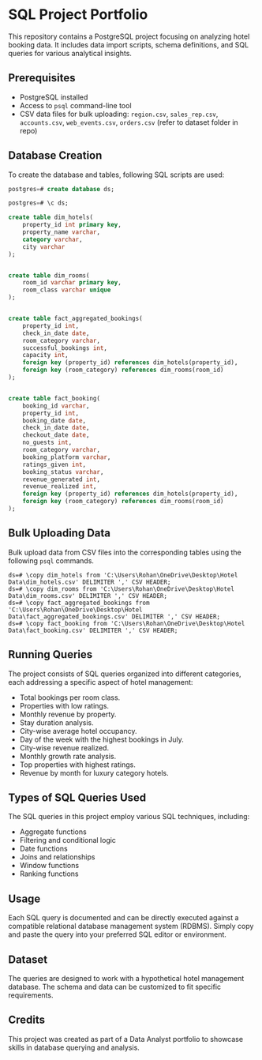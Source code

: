 # SQL Project Portfolio
This repository contains a PostgreSQL project focusing on analyzing hotel booking data. It includes data import scripts, schema definitions, and SQL queries for various analytical insights.

## Prerequisites

- PostgreSQL installed
- Access to `psql` command-line tool
- CSV data files for bulk uploading: `region.csv`, `sales_rep.csv`, `accounts.csv`, `web_events.csv`, `orders.csv` (refer to dataset folder in repo)


## Database Creation

To create the database and tables, following SQL scripts are used:

```sql
postgres=# create database ds;

postgres=# \c ds;

create table dim_hotels(
    property_id int primary key,
    property_name varchar,
    category varchar,
    city varchar
);


create table dim_rooms(
    room_id varchar primary key,
    room_class varchar unique
);


create table fact_aggregated_bookings(
    property_id int,
    check_in_date date,
    room_category varchar,
    successful_bookings int,
    capacity int,
    foreign key (property_id) references dim_hotels(property_id),
    foreign key (room_category) references dim_rooms(room_id)
);


create table fact_booking(
    booking_id varchar,
    property_id int,
    booking_date date,
    check_in_date date,
    checkout_date date,
    no_guests int,
    room_category varchar,
    booking_platform varchar,
    ratings_given int,
    booking_status varchar,
    revenue_generated int,
    revenue_realized int,
    foreign key (property_id) references dim_hotels(property_id),
    foreign key (room_category) references dim_rooms(room_id)
);
```

## Bulk Uploading Data

Bulk upload data from CSV files into the corresponding tables using the following `psql` commands.

```
ds=# \copy dim_hotels from 'C:\Users\Rohan\OneDrive\Desktop\Hotel Data\dim_hotels.csv' DELIMITER ',' CSV HEADER;
ds=# \copy dim_rooms from 'C:\Users\Rohan\OneDrive\Desktop\Hotel Data\dim_rooms.csv' DELIMITER ',' CSV HEADER;
ds=# \copy fact_aggregated_bookings from 'C:\Users\Rohan\OneDrive\Desktop\Hotel Data\fact_aggregated_bookings.csv' DELIMITER ',' CSV HEADER;
ds=# \copy fact_booking from 'C:\Users\Rohan\OneDrive\Desktop\Hotel Data\fact_booking.csv' DELIMITER ',' CSV HEADER;
```


## Running Queries
The project consists of SQL queries organized into different categories, each addressing a specific aspect of hotel management:

* Total bookings per room class.
* Properties with low ratings.
* Monthly revenue by property.
* Stay duration analysis.
* City-wise average hotel occupancy.
* Day of the week with the highest bookings in July.
* City-wise revenue realized.
* Monthly growth rate analysis.
* Top properties with highest ratings.
* Revenue by month for luxury category hotels.

## Types of SQL Queries Used
The SQL queries in this project employ various SQL techniques, including:

* Aggregate functions
* Filtering and conditional logic
* Date functions
* Joins and relationships
* Window functions
* Ranking functions

## Usage
Each SQL query is documented and can be directly executed against a compatible relational database management system (RDBMS). Simply copy and paste the query into your preferred SQL editor or environment.

## Dataset
The queries are designed to work with a hypothetical hotel management database. The schema and data can be customized to fit specific requirements.

## Credits
This project was created as part of a Data Analyst portfolio to showcase skills in database querying and analysis.

